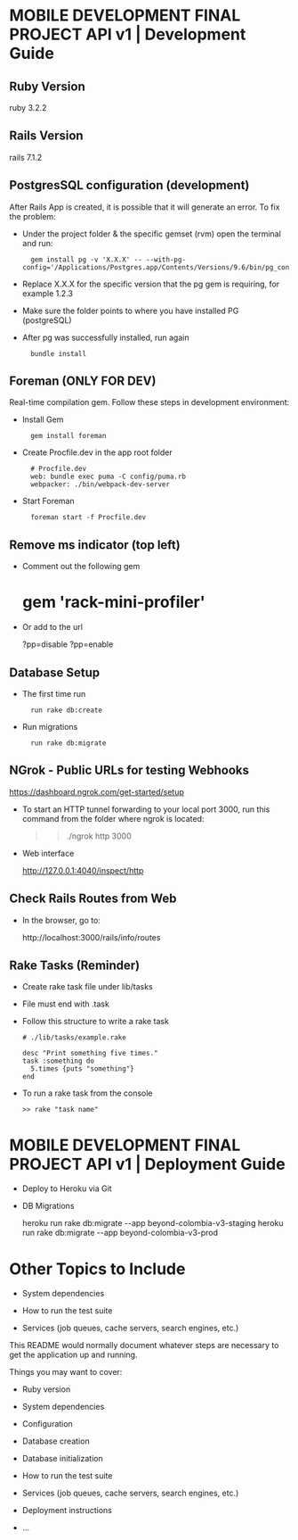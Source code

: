# MOBILE DEVELOPMENT FINAL PROJECT API v1 | Development Guide

## Ruby Version
ruby 3.2.2

## Rails Version
rails 7.1.2

## PostgresSQL configuration (development)
After Rails App is created, it is possible that it will generate an error.
To fix the problem:

* Under the project folder & the specific gemset (rvm) open the terminal and run:

        gem install pg -v 'X.X.X' -- --with-pg-config='/Applications/Postgres.app/Contents/Versions/9.6/bin/pg_config'
* Replace X.X.X for the specific version that the pg gem is requiring, for example 1.2.3
* Make sure the folder points to where you have installed PG (postgreSQL)
* After pg was successfully installed, run again

        bundle install

## Foreman (ONLY FOR DEV)
Real-time compilation gem. Follow these steps in development environment:
* Install Gem

        gem install foreman

* Create Procfile.dev in the app root folder

        # Procfile.dev        
        web: bundle exec puma -C config/puma.rb
        webpacker: ./bin/webpack-dev-server

* Start Foreman

        foreman start -f Procfile.dev

## Remove ms indicator (top left)
* Comment out the following gem


    # gem 'rack-mini-profiler'
* Or add to the url


    ?pp=disable
    ?pp=enable

## Database Setup
* The first time run

        run rake db:create

* Run migrations

        run rake db:migrate

## NGrok - Public URLs for testing Webhooks
https://dashboard.ngrok.com/get-started/setup

* To start an HTTP tunnel forwarding to your local port 3000, run this command from the folder where ngrok is located:


    >> ./ngrok http 3000

* Web interface


    http://127.0.0.1:4040/inspect/http

## Check Rails Routes from Web
* In the browser, go to:


    http://localhost:3000/rails/info/routes

## Rake Tasks (Reminder)
* Create rake task file under lib/tasks
* File must end with .task
* Follow this structure to write a rake task

      # ./lib/tasks/example.rake

      desc "Print something five times."
      task :something do
        5.times {puts "something"}
      end

* To run a rake task from the console

      >> rake "task name"

# MOBILE DEVELOPMENT FINAL PROJECT API v1 | Deployment Guide
* Deploy to Heroku via Git

* DB Migrations


    heroku run rake db:migrate --app beyond-colombia-v3-staging
    heroku run rake db:migrate --app beyond-colombia-v3-prod



# Other Topics to Include

* System dependencies

* How to run the test suite

* Services (job queues, cache servers, search engines, etc.)


This README would normally document whatever steps are necessary to get the
application up and running.

Things you may want to cover:

* Ruby version

* System dependencies

* Configuration

* Database creation

* Database initialization

* How to run the test suite

* Services (job queues, cache servers, search engines, etc.)

* Deployment instructions

* ...
